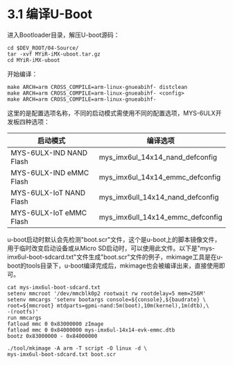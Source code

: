 # 3.1 编译U-Boot

进入Bootloader目录，解压U-boot源码：

    cd $DEV_ROOT/04-Source/
    tar -xvf MYiR-iMX-uboot.tar.gz
    cd MYiR-iMX-uboot

开始编译：

    make ARCH=arm CROSS_COMPILE=arm-linux-gnueabihf- distclean 
    make ARCH=arm CROSS_COMPILE=arm-linux-gnueabihf- <config>
    make ARCH=arm CROSS_COMPILE=arm-linux-gnueabihf-

这里的<config>是配置选项名称，不同的启动模式需使用不同的配置选项，MYS-6ULX开发板四种选项：

启动模式 | 编译选项
-------- | --------
MYS-6ULX-IND NAND Flash | mys_imx6ul_14x14_nand_defconfig
MYS-6ULX-IND eMMC Flash | mys_imx6ul_14x14_emmc_defconfig
MYS-6ULX-IoT NAND Flash | mys_imx6ull_14x14_nand_defconfig
MYS-6ULX-IoT eMMC Flash | mys_imx6ull_14x14_emmc_defconfig

u-boot启动时默认会先检测"boot.scr"文件，这个是u-boot上的脚本镜像文件，用于临时改变启动设备或从Micro SD启动时，可以使用此文件。以下是"mys-imx6ul-boot-sdcard.txt"文件生成"boot.scr"文件的例子，mkimage工具是在u-boot的tools目录下，u-boot编译完成后，mkimage也会被编译出来，直接使用即可。

```
cat mys-imx6ul-boot-sdcard.txt
setenv mmcroot '/dev/mmcblk0p2 rootwait rw rootdelay=5 mem=256M'
setenv mmcargs 'setenv bootargs console=${console},${baudrate} \
root=${mmcroot} mtdparts=gpmi-nand:5m(boot),10m(kernel),1m(dtb),\
-(rootfs)'
run mmcargs
fatload mmc 0 0x83000000 zImage
fatload mmc 0 0x84000000 mys-imx6ul-14x14-evk-emmc.dtb
bootz 0x83000000 - 0x84000000

./tool/mkimage -A arm -T script -O linux -d \
mys-imx6ul-boot-sdcard.txt boot.scr
```
